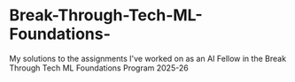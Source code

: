 # Break-Through-Tech-ML-Foundations-
My solutions to the assignments I've worked on as an AI Fellow in the Break Through Tech ML Foundations Program 2025-26
